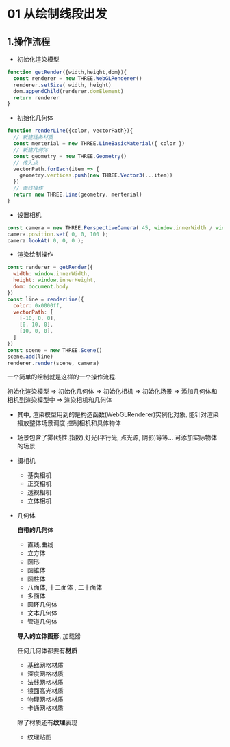 # 01 从绘制线段出发

## 1.操作流程
  * 初始化渲染模型
```js
function getRender({width,height,dom}){
  const renderer = new THREE.WebGLRenderer()
  renderer.setSize( width, height)
  dom.appendChild(renderer.domElement)
  return renderer
}

```

* 初始化几何体

```js
function renderLine({color, vectorPath}){
  // 新建线条材质
  const merterial = new THREE.LineBasicMaterial({ color })
  // 新建几何体
  const geometry = new THREE.Geometry()
  // 传入点
  vectorPath.forEach(item => {
    geometry.vertices.push(new THREE.Vector3(...item))
  })
  // 画线操作
  return new THREE.Line(geometry, merterial)
}

```

* 设置相机

```js
const camera = new THREE.PerspectiveCamera( 45, window.innerWidth / window.innerHeight, 1, 500 );
camera.position.set( 0, 0, 100 );
camera.lookAt( 0, 0, 0 );
```

* 渲染绘制操作

```js
const renderer = getRender({
  width: window.innerWidth,
  height: window.innerHeight,
  dom: document.body
})
const line = renderLine({
  color: 0x0000ff,
  vectorPath: [
    [-10, 0, 0],
    [0, 10, 0],
    [10, 0, 0],
  ]
})
const scene = new THREE.Scene()
scene.add(line)
renderer.render(scene, camera)
```

一个简单的绘制就是这样的一个操作流程. 

初始化渲染模型 => 初始化几何体 => 初始化相机 => 初始化场景 => 添加几何体和相机到渲染模型中 => 渲染相机和几何体

* 其中, 渲染模型用到的是构造函数(WebGLRenderer)实例化对象, 能针对渲染播放整体场景调度.控制相机和具体物体

* 场景包含了雾(线性,指数),灯光(平行光, 点光源, 阴影)等等... 可添加实际物体的场景

* 摄相机

  * 基类相机
  * 正交相机
  * 透视相机
  * 立体相机

* 几何体

  **自带的几何体**

  * 直线,曲线
  * 立方体
  * 圆形
  * 圆锥体
  * 圆柱体
  * 八面体, 十二面体 , 二十面体
  * 多面体
  * 圆环几何体
  * 文本几何体
  * 管道几何体

  **导入的立体图形**, 加载器

  任何几何体都要有**材质**

  * 基础网格材质
  * 深度网格材质
  * 法线网格材质
  * 镜面高光材质
  * 物理网格材质
  * 卡通网格材质

  除了材质还有**纹理**表现

  * 纹理贴图